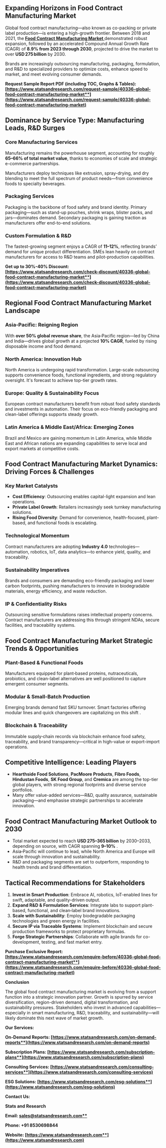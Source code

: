 ﻿## <a name="_3i925uvguquv"></a>**Expanding Horizons in Food Contract Manufacturing Market**
Global food contract manufacturing—also known as co-packing or private label production—is entering a high-growth frontier. Between 2018 and 2021, the [**Food Contract Manufacturing Market** ](https://www.statsandresearch.com/report/40336-global-food-contract-manufacturing-market)demonstrated robust expansion, followed by an accelerated Compound Annual Growth Rate (CAGR) of **8.9% from 2023 through 2030**, projected to drive the market to over **USD 275 billion** by 2030.

Brands are increasingly outsourcing manufacturing, packaging, formulation, and R&D to specialized providers to optimize costs, enhance speed to market, and meet evolving consumer demands.

**Request Sample Report PDF (including TOC, Graphs & Tables): [https://www.statsandresearch.com/request-sample/40336-global-food-contract-manufacturing-market**](https://www.statsandresearch.com/request-sample/40336-global-food-contract-manufacturing-market)**

## <a name="_3ipfdqkarovz"></a>**Dominance by Service Type: Manufacturing Leads, R&D Surges**
### <a name="_7ri05c51p36f"></a>**Core Manufacturing Services**
Manufacturing remains the powerhouse segment, accounting for roughly **65–66% of total market value**, thanks to economies of scale and strategic e-commerce partnerships.

Manufacturers deploy techniques like extrusion, spray-drying, and dry blending to meet the full spectrum of product needs—from convenience foods to specialty beverages.
### <a name="_rhp7vt3yts15"></a>**Packaging Services**
Packaging is the backbone of food safety and brand identity. Primary packaging—such as stand-up pouches, shrink wraps, blister packs, and jars—dominates demand. Secondary packaging is gaining traction as manufacturers offer end-to-end solutions.
### <a name="_iz7e0ener9wr"></a>**Custom Formulation & R&D**
The fastest-growing segment enjoys a CAGR of **11–12%**, reflecting brands’ demand for unique product differentiation. SMEs lean heavily on contract manufacturers for access to R&D teams and pilot-production capabilities.

**Get up to 30%-40% Discount: [https://www.statsandresearch.com/check-discount/40336-global-food-contract-manufacturing-market**](https://www.statsandresearch.com/check-discount/40336-global-food-contract-manufacturing-market)**

## <a name="_xr3y9b1hocy0"></a>**Regional Food Contract Manufacturing Market Landscape**
### <a name="_312ya87f2328"></a>**Asia‑Pacific: Reigning Region**
With **over 50% global revenue share**, the Asia‑Pacific region—led by China and India—drives global growth at a projected **10% CAGR**, fueled by rising disposable income and food demand.
### <a name="_gziy7aynzmuc"></a>**North America: Innovation Hub**
North America is undergoing rapid transformation. Large-scale outsourcing supports convenience foods, functional ingredients, and strong regulatory oversight. It's forecast to achieve top-tier growth rates.
### <a name="_mlmsbhgx5mns"></a>**Europe: Quality & Sustainability Focus**
European contract manufacturers benefit from robust food safety standards and investments in automation. Their focus on eco-friendly packaging and clean-label offerings supports steady growth.
### <a name="_smxzopvgbji9"></a>**Latin America & Middle East/Africa: Emerging Zones**
Brazil and Mexico are gaining momentum in Latin America, while Middle East and African nations are expanding capabilities to serve local and export markets at competitive costs.

## <a name="_m7tu28wvvzwb"></a>**Food Contract Manufacturing Market Dynamics: Driving Forces & Challenges**
### <a name="_e9xe53uwdym9"></a>**Key Market Catalysts**
- **Cost Efficiency**: Outsourcing enables capital-light expansion and lean operations.
- **Private Label Growth**: Retailers increasingly seek turnkey manufacturing solutions.
- **Rising Food Diversity**: Demand for convenience, health-focused, plant-based, and functional foods is escalating.
### <a name="_xb0g06ui59nz"></a>**Technological Momentum**
Contract manufacturers are adopting **Industry 4.0** technologies—automation, robotics, IoT, data analytics—to enhance yield, quality, and traceability.
### <a name="_yhbsxbxqpgjm"></a>**Sustainability Imperatives**
Brands and consumers are demanding eco-friendly packaging and lower carbon footprints, pushing manufacturers to innovate in biodegradable materials, energy efficiency, and waste reduction.
### <a name="_9c3lpwr8pspy"></a>**IP & Confidentiality Risks**
Outsourcing sensitive formulations raises intellectual property concerns. Contract manufacturers are addressing this through stringent NDAs, secure facilities, and traceability systems.

## <a name="_fb7q712nwiqu"></a>**Food Contract Manufacturing Market Strategic Trends & Opportunities**
### <a name="_sgn8ss5w4mqt"></a>**Plant‑Based & Functional Foods**
Manufacturers equipped for plant‑based proteins, nutraceuticals, probiotics, and clean-label alternatives are well positioned to capture emergent consumer segments.
### <a name="_b4zxhnq60iju"></a>**Modular & Small-Batch Production**
Emerging brands demand fast SKU turnover. Smart factories offering modular lines and quick changeovers are capitalizing on this shift .
### <a name="_gbv12vwg2dps"></a>**Blockchain & Traceability**
Immutable supply‑chain records via blockchain enhance food safety, traceability, and brand transparency—critical in high-value or export-import operations.

## <a name="_pgklavo6rjnk"></a>**Competitive Intelligence: Leading Players**
- **Hearthside Food Solutions**, **PacMoore Products**, **Fibro Foods**, **Hindustan Foods**, **SK Food Group**, and **Cremica** are among the top-tier global players, with strong regional footprints and diverse service portfolios.
- Many offer value-added services—R&D, quality assurance, sustainable packaging—and emphasise strategic partnerships to accelerate innovation.
## <a name="_851c38qkn0uj"></a>**Food Contract Manufacturing Market Outlook to 2030**
- Total market expected to reach **USD 275–365 billion** by 2030–2033, depending on source, with CAGR spanning **9–10%** .
- Asia‑Pacific will continue to lead, while North America and Europe will scale through innovation and sustainability.
- R&D and packaging segments are set to outperform, responding to health trends and brand differentiation.
## <a name="_1xxlr4z2z9rr"></a>**Tactical Recommendations for Stakeholders**
1. **Invest in Smart Production**: Embrace AI, robotics, IoT-enabled lines for swift, adaptable, and quality-driven output.
1. **Expand R&D & Formulation Services**: Integrate labs to support plant-based, functional, and clean‑label brand innovations.
1. **Scale with Sustainability**: Employ biodegradable packaging technologies and green energy in facilities.
1. **Secure IP via Traceable Systems**: Implement blockchain and secure production frameworks to protect proprietary formulas.
1. **Forge Strategic Partnerships**: Collaborate with agile brands for co-development, testing, and fast market entry.

**Purchase Exclusive Report: [https://www.statsandresearch.com/enquire-before/40336-global-food-contract-manufacturing-market**](https://www.statsandresearch.com/enquire-before/40336-global-food-contract-manufacturing-market)**

**Conclusion**

The global food contract manufacturing market is evolving from a support function into a strategic innovation partner. Growth is spurred by service diversification, region-driven demand, digital transformation, and sustainability pressures. Stakeholders who invest in advanced capabilities—especially in smart manufacturing, R&D, traceability, and sustainability—will likely dominate this next wave of market growth.

**Our Services:**

**On-Demand Reports: [https://www.statsandresearch.com/on-demand-reports**](https://www.statsandresearch.com/on-demand-reports)**

**Subscription Plans: [https://www.statsandresearch.com/subscription-plans**](https://www.statsandresearch.com/subscription-plans)**

**Consulting Services: [https://www.statsandresearch.com/consulting-services**](https://www.statsandresearch.com/consulting-services)**

**ESG Solutions: [https://www.statsandresearch.com/esg-solutions**](https://www.statsandresearch.com/esg-solutions)**

**Contact Us:**

**Stats and Research**

**Email: [sales@statsandresearch.com**](mailto:sales@statsandresearch.com)**

**Phone: +91 8530698844**

**Website: [https://www.statsandresearch.com**](https://www.statsandresearch.com)**
